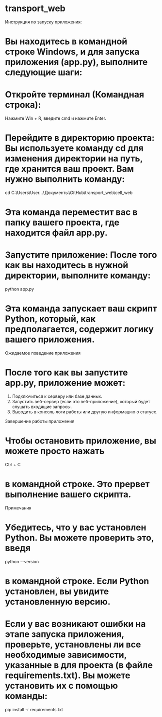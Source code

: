 # transport_web

Инструкция по запуску приложения:

# Вы находитесь в командной строке Windows, и для запуска приложения (app.py), выполните следующие шаги:

# Откройте терминал (Командная строка):
Нажмите Win + R, введите cmd и нажмите Enter.

# Перейдите в директорию проекта: Вы используете команду cd для изменения директории на путь, где хранится ваш проект. Вам нужно выполнить команду:
cd C:\Users\User\...\Документы\GitHub\transport_web\cell_web

# Эта команда переместит вас в папку вашего проекта, где находится файл app.py.

# Запустите приложение: После того как вы находитесь в нужной директории, выполните команду:
python app.py

# Эта команда запускает ваш скрипт Python, который, как предполагается, содержит логику вашего приложения.

Ожидаемое поведение приложения

# После того как вы запустите app.py, приложение может:
1) Подключиться к серверу или базе данных.
2) Запустить веб-сервер (если это веб-приложение), который будет слушать входящие запросы.
3) Выводить в консоль логи работы или другую информацию о статусе.

Завершение работы приложения

# Чтобы остановить приложение, вы можете просто нажать
Ctrl + C
# в командной строке. Это прервет выполнение вашего скрипта.

Примечания
# Убедитесь, что у вас установлен Python. Вы можете проверить это, введя 
python --version

# в командной строке. Если Python установлен, вы увидите установленную версию.
# Если у вас возникают ошибки на этапе запуска приложения, проверьте, установлены ли все необходимые зависимости, указанные в для проекта (в файле requirements.txt). Вы можете установить их с помощью команды:
pip install -r requirements.txt